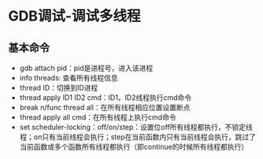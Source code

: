 # GDB调试-调试多线程

## 基本命令

- gdb attach pid：pid是进程号，进入该进程
- info threads: 查看所有线程信息
- thread ID：切换到ID进程
- thread apply ID1 ID2 cmd：ID1，ID2线程执行cmd命令
- break n/func thread all：在所有线程相应位置设置断点
- thread apply all cmd：在所有线程上执行cmd命令
- set scheduler-locking：off/on/step：设置位off所有线程都执行，不锁定线程；on只有当前线程会执行；step在当前函数内只有当前线程会执行，跳过了当前函数或多个函数所有线程都执行（即continue的时候所有线程都执行）
